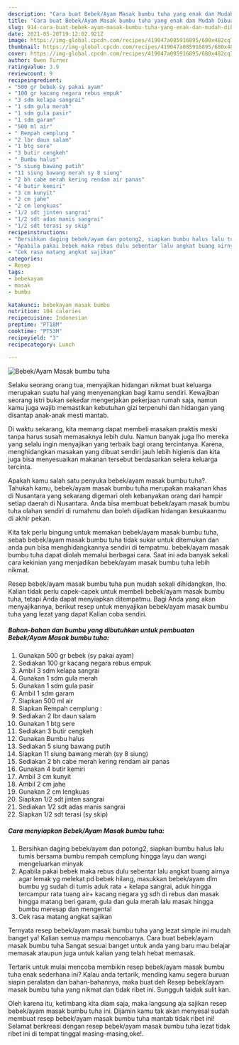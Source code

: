 ```yaml
---
description: "Cara buat Bebek/Ayam Masak bumbu tuha yang enak dan Mudah Dibuat"
title: "Cara buat Bebek/Ayam Masak bumbu tuha yang enak dan Mudah Dibuat"
slug: 914-cara-buat-bebek-ayam-masak-bumbu-tuha-yang-enak-dan-mudah-dibuat
date: 2021-05-20T19:12:02.921Z
image: https://img-global.cpcdn.com/recipes/419047a085916895/680x482cq70/bebekayam-masak-bumbu-tuha-foto-resep-utama.jpg
thumbnail: https://img-global.cpcdn.com/recipes/419047a085916895/680x482cq70/bebekayam-masak-bumbu-tuha-foto-resep-utama.jpg
cover: https://img-global.cpcdn.com/recipes/419047a085916895/680x482cq70/bebekayam-masak-bumbu-tuha-foto-resep-utama.jpg
author: Owen Turner
ratingvalue: 3.9
reviewcount: 9
recipeingredient:
- "500 gr bebek sy pakai ayam"
- "100 gr kacang negara rebus empuk"
- "3 sdm kelapa sangrai"
- "1 sdm gula merah"
- "1 sdm gula pasir"
- "1 sdm garam"
- "500 ml air"
- " Rempah cemplung "
- "2 lbr daun salam"
- "1 btg sere"
- "3 butir cengkeh"
- " Bumbu halus"
- "5 siung bawang putih"
- "11 siung bawang merah sy 8 siung"
- "2 bh cabe merah kering rendam air panas"
- "4 butir kemiri"
- "3 cm kunyit"
- "2 cm jahe"
- "2 cm lengkuas"
- "1/2 sdt jinten sangrai"
- "1/2 sdt adas manis sangrai"
- "1/2 sdt terasi sy skip"
recipeinstructions:
- "Bersihkan daging bebek/ayam dan potong2, siapkan bumbu halus lalu tumis bersama bumbu rempah cemplung hingga layu dan wangi mengeluarkan minyak"
- "Apabila pakai bebek maka rebus dulu sebentar lalu angkat buang airnya agar lemak yg melekat pd bebek hilang, masukkan bebek/ayam dlm bumbu yg sudah di tumis aduk rata + kelapa sangrai, aduk hingga tercampur rata tuang air+ kacang negara yg sdh di rebus dan masak hingga matang beri garam, gula dan gula merah lalu masak hingga bumbu meresap dan mengental"
- "Cek rasa matang angkat sajikan"
categories:
- Resep
tags:
- bebekayam
- masak
- bumbu

katakunci: bebekayam masak bumbu 
nutrition: 104 calories
recipecuisine: Indonesian
preptime: "PT18M"
cooktime: "PT53M"
recipeyield: "3"
recipecategory: Lunch

---
```



![Bebek/Ayam Masak bumbu tuha](https://img-global.cpcdn.com/recipes/419047a085916895/680x482cq70/bebekayam-masak-bumbu-tuha-foto-resep-utama.jpg)

Selaku seorang orang tua, menyajikan hidangan nikmat buat keluarga merupakan suatu hal yang menyenangkan bagi kamu sendiri. Kewajiban seorang istri bukan sekedar mengerjakan pekerjaan rumah saja, namun kamu juga wajib memastikan kebutuhan gizi terpenuhi dan hidangan yang disantap anak-anak mesti mantab.

Di waktu  sekarang, kita memang dapat membeli masakan praktis meski tanpa harus susah memasaknya lebih dulu. Namun banyak juga lho mereka yang selalu ingin menyajikan yang terbaik bagi orang tercintanya. Karena, menghidangkan masakan yang dibuat sendiri jauh lebih higienis dan kita juga bisa menyesuaikan makanan tersebut berdasarkan selera keluarga tercinta. 



Apakah kamu salah satu penyuka bebek/ayam masak bumbu tuha?. Tahukah kamu, bebek/ayam masak bumbu tuha merupakan makanan khas di Nusantara yang sekarang digemari oleh kebanyakan orang dari hampir setiap daerah di Nusantara. Anda bisa membuat bebek/ayam masak bumbu tuha olahan sendiri di rumahmu dan boleh dijadikan hidangan kesukaanmu di akhir pekan.

Kita tak perlu bingung untuk memakan bebek/ayam masak bumbu tuha, sebab bebek/ayam masak bumbu tuha tidak sukar untuk ditemukan dan anda pun bisa menghidangkannya sendiri di tempatmu. bebek/ayam masak bumbu tuha dapat diolah memalui berbagai cara. Saat ini ada banyak sekali cara kekinian yang menjadikan bebek/ayam masak bumbu tuha lebih nikmat.

Resep bebek/ayam masak bumbu tuha pun mudah sekali dihidangkan, lho. Kalian tidak perlu capek-capek untuk membeli bebek/ayam masak bumbu tuha, tetapi Anda dapat menyiapkan ditempatmu. Bagi Anda yang akan menyajikannya, berikut resep untuk menyajikan bebek/ayam masak bumbu tuha yang lezat yang dapat Kalian coba sendiri.

<!--inarticleads1-->

##### Bahan-bahan dan bumbu yang dibutuhkan untuk pembuatan Bebek/Ayam Masak bumbu tuha:

1. Gunakan 500 gr bebek (sy pakai ayam)
1. Sediakan 100 gr kacang negara rebus empuk
1. Ambil 3 sdm kelapa sangrai
1. Gunakan 1 sdm gula merah
1. Gunakan 1 sdm gula pasir
1. Ambil 1 sdm garam
1. Siapkan 500 ml air
1. Siapkan  Rempah cemplung :
1. Sediakan 2 lbr daun salam
1. Gunakan 1 btg sere
1. Sediakan 3 butir cengkeh
1. Gunakan  Bumbu halus
1. Sediakan 5 siung bawang putih
1. Siapkan 11 siung bawang merah (sy 8 siung)
1. Sediakan 2 bh cabe merah kering rendam air panas
1. Gunakan 4 butir kemiri
1. Ambil 3 cm kunyit
1. Ambil 2 cm jahe
1. Gunakan 2 cm lengkuas
1. Siapkan 1/2 sdt jinten sangrai
1. Sediakan 1/2 sdt adas manis sangrai
1. Siapkan 1/2 sdt terasi (sy skip)




<!--inarticleads2-->

##### Cara menyiapkan Bebek/Ayam Masak bumbu tuha:

1. Bersihkan daging bebek/ayam dan potong2, siapkan bumbu halus lalu tumis bersama bumbu rempah cemplung hingga layu dan wangi mengeluarkan minyak
1. Apabila pakai bebek maka rebus dulu sebentar lalu angkat buang airnya agar lemak yg melekat pd bebek hilang, masukkan bebek/ayam dlm bumbu yg sudah di tumis aduk rata + kelapa sangrai, aduk hingga tercampur rata tuang air+ kacang negara yg sdh di rebus dan masak hingga matang beri garam, gula dan gula merah lalu masak hingga bumbu meresap dan mengental
1. Cek rasa matang angkat sajikan




Ternyata resep bebek/ayam masak bumbu tuha yang lezat simple ini mudah banget ya! Kalian semua mampu mencobanya. Cara buat bebek/ayam masak bumbu tuha Sangat sesuai banget untuk anda yang baru mau belajar memasak ataupun juga untuk kalian yang telah hebat memasak.

Tertarik untuk mulai mencoba membikin resep bebek/ayam masak bumbu tuha enak sederhana ini? Kalau anda tertarik, mending kamu segera buruan siapin peralatan dan bahan-bahannya, maka buat deh Resep bebek/ayam masak bumbu tuha yang nikmat dan tidak ribet ini. Sungguh taidak sulit kan. 

Oleh karena itu, ketimbang kita diam saja, maka langsung aja sajikan resep bebek/ayam masak bumbu tuha ini. Dijamin kamu tak akan menyesal sudah membuat resep bebek/ayam masak bumbu tuha mantab tidak ribet ini! Selamat berkreasi dengan resep bebek/ayam masak bumbu tuha lezat tidak ribet ini di tempat tinggal masing-masing,oke!.

